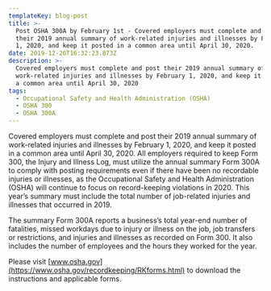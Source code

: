 ```yaml
---
templateKey: blog-post
title: >-
  Post OSHA 300A by February 1st - Covered employers must complete and post
  their 2019 annual summary of work-related injuries and illnesses by February
  1, 2020, and keep it posted in a common area until April 30, 2020. 
date: 2019-12-26T16:32:23.873Z
description: >-
  Covered employers must complete and post their 2019 annual summary of
  work-related injuries and illnesses by February 1, 2020, and keep it posted in
  a common area until April 30, 2020
tags:
  - Occupational Safety and Health Administration (OSHA)
  - OSHA 300
  - OSHA 300A
---
```

Covered employers must complete and post their 2019 annual summary of work-related injuries and illnesses by February 1, 2020, and keep it posted in a common area until April 30, 2020. All employers required to keep Form 300, the Injury and Illness Log, must utilize the annual summary Form 300A to comply with posting requirements even if there have been no recordable injuries or illnesses, as the Occupational Safety and Health Administration (OSHA) will continue to focus on record-keeping violations in 2020. This year’s summary must include the total number of job-related injuries and illnesses that occurred in 2019.

The summary Form 300A reports a business’s total year-end number of fatalities, missed workdays due to injury or illness on the job, job transfers or restrictions, and injuries and illnesses as recorded on Form 300. It also includes the number of employees and the hours they worked for the year.

Please visit [www.osha.gov](https://www.osha.gov/recordkeeping/RKforms.html) to download the instructions and applicable forms.
